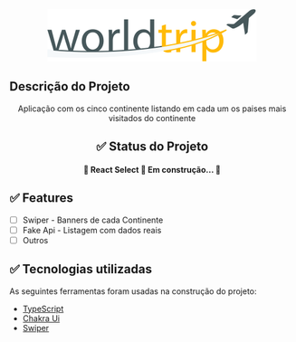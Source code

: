 <div align="center">
  <img src="public//Logo.svg" alt="Logo" />
</div>

## Descrição do Projeto

<p align="center">
  Aplicação com os cinco continente listando em cada um os paises mais visitados
  do continente
</p>

<h2 align="center">✅ Status do Projeto</h2>
<h4 align="center">🚧 React Select 🚀 Em construção... 🚧</h4>

## ✅ Features

- [ ] Swiper - Banners de cada Continente
- [ ] Fake Api - Listagem com dados reais
- [ ] Outros

## ✅ Tecnologias utilizadas

As seguintes ferramentas foram usadas na construção do projeto:

- [TypeScript](https://www.typescriptlang.org/)
- [Chakra Ui](https://chakra-ui.com/)
- [Swiper](https://swiperjs.com/react)
